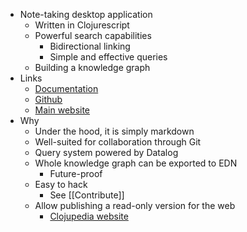- Note-taking desktop application
	- Written in Clojurescript
	- Powerful search capabilities
		- Bidirectional linking
		- Simple and effective queries
	- Building a knowledge graph
- Links
	- [Documentation](https://docs.logseq.com/#/page/Contents)
	- [Github](https://github.com/logseq/logseq)
	- [Main website](https://logseq.com)
- Why
	- Under the hood, it is simply markdown
	- Well-suited for collaboration through Git
	- Query system powered by Datalog
	- Whole knowledge graph can be exported to EDN
		- Future-proof
	- Easy to hack
		- See [[Contribute]]
	- Allow publishing a read-only version for the web
		- [Clojupedia website](https://clojupedia.org)